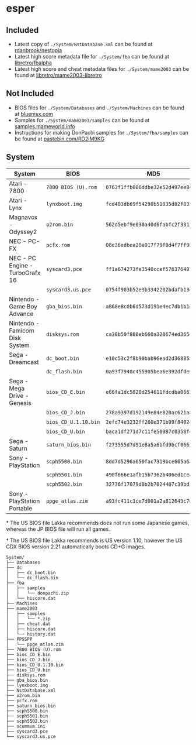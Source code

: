 # esper

## Included
* Latest copy of `./System/NstDatabase.xml` can be found at [rdanbrook/nestopia](https://github.com/rdanbrook/nestopia)
* Latest high score metadata file for `./System/fba` can be found at [libretro/fbalpha](https://github.com/libretro/fbalpha/tree/master/metadata)
* Latest high score and cheat metadata files for `./System/mame2003` can be found at [libretro/mame2003-libretro](https://github.com/libretro/mame2003-libretro/tree/master/metadata)

## Not Included
* BIOS files for `./System/Databases` and `./System/Machines` can be found at [bluemsx.com](http://www.bluemsx.com/)
* Samples for `./System/mame2003/samples` can be found at [samples.mameworld.info](http://samples.mameworld.info/)
* Instructions for making DonPachi samples for `./System/fba/samples` can be found at [pastebin.com/RD2iM9KG](https://pastebin.com/RD2iM9KG)

## System
| System | BIOS | MD5 | [Lakka](http://www.lakka.tv/doc/BIOSes/) |
| ------ | ------ | ------ | ------ |
| Atari - 7800 | `7800 BIOS (U).rom` | `0763f1ffb006ddbe32e52d497ee848ae` | Y
| Atari - Lynx | `lynxboot.img` | `fcd403db69f54290b51035d82f835e7b` | Y
| Magnavox - Odyssey2 | `o2rom.bin` | `562d5ebf9e030a40d6fabfc2f33139fd` | Y
| NEC - PC-FX | `pcfx.rom` | `08e36edbea28a017f79f8d4f7ff9b6d7` | Y
| NEC - PC Engine - TurboGrafx 16 | `syscard3.pce` | `ff1a674273fe3540ccef576376407d1d` | N*
| | `syscard3.us.pce` | `0754f903b52e3b3342202bdafb13efa5` | Y
| Nintendo - Game Boy Advance | `gba_bios.bin` | `a860e8c0b6d573d191e4ec7db1b1e4f6` | Y
| Nintendo - Famicom Disk System | `disksys.rom` | `ca30b50f880eb660a320674ed365ef7a` | Y
| Sega - Dreamcast | `dc_boot.bin` | `e10c53c2f8b90bab96ead2d368858623` | Y
| | `dc_flash.bin` | `0a93f7940c455905bea6e392dfde92a4` | Y
| Sega - Mega Drive - Genesis | `bios_CD_E.bin` | `e66fa1dc5820d254611fdcdba0662372` | Y
| | `bios_CD_J.bin` | `278a9397d192149e84e820ac621a8edd` | Y
| | `bios_CD_U.1.10.bin` | `2efd74e3232ff260e371b99f84024f7f` | Y
| | `bios_CD_U.bin` | `baca1df271d7c11fe50087c0358f4eb5` | N†
| Sega - Saturn | `saturn_bios.bin` | `f273555d7d91e8a5a6bfd9bcf066331c` | Y
| Sony - PlayStation | `scph5500.bin` | `8dd7d5296a650fac7319bce665a6a53c` | Y
| | `scph5501.bin` | `490f666e1afb15b7362b406ed1cea246` | Y
| | `scph5502.bin` | `32736f17079d0b2b7024407c39bd3050` | Y
| Sony - PlayStation Portable | `ppge_atlas.zim` | `a93fc411c1ce7d001a2a812643c70085` | Y

\* The US BIOS file Lakka recommends does not run some Japanese games, whereas the JP BIOS file will run all games.

† The US BIOS file Lakka recommends is US version 1.10, however the US CDX BIOS version 2.21 automatically boots CD+G images.

```
System/
├── Databases
├── dc
│   ├── dc_boot.bin
│   └── dc_flash.bin
├── fba
│   ├── samples
│   │   └── donpachi.zip
│   └── hiscore.dat
├── Machines
├── mame2003
│   ├── samples
│   │   └── *.zip
│   ├── cheat.dat
│   ├── hiscore.dat
│   └── history.dat
├── PPSSPP
│   └── ppge_atlas.zim
├── 7800 BIOS (U).rom
├── bios_CD_E.bin
├── bios_CD_J.bin
├── bios_CD_U.1.10.bin
├── bios_CD_U.bin
├── disksys.rom
├── gba_bios.bin
├── lynxboot.img
├── NstDatabase.xml
├── o2rom.bin
├── pcfx.rom
├── saturn_bios.bin
├── scph5500.bin
├── scph5501.bin
├── scph5502.bin
├── scummvm.ini
├── syscard3.pce
└── syscard3.us.pce
```
